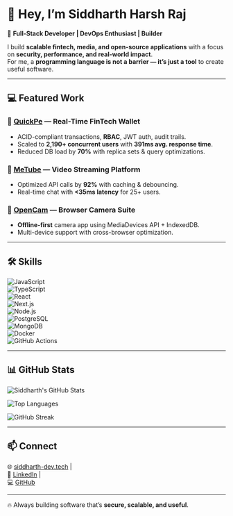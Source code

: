 # 👋 Hey, I’m Siddharth Harsh Raj  

🚀 **Full-Stack Developer | DevOps Enthusiast | Builder**  

I build **scalable fintech, media, and open-source applications** with a focus on **security, performance, and real-world impact**.  
For me, a **programming language is not a barrier — it’s just a tool** to create useful software.  

---

## 💻 Featured Work  

### 🔹 [QuickPe](https://quickpedocs.siddharth-dev.tech) — Real-Time FinTech Wallet  
- ACID-compliant transactions, **RBAC**, JWT auth, audit trails.  
- Scaled to **2,190+ concurrent users** with **391ms avg. response time**.  
- Reduced DB load by **70%** with replica sets & query optimizations.  

### 🔹 [MeTube](https://metube.siddharth-dev.tech) — Video Streaming Platform  
- Optimized API calls by **92%** with caching & debouncing.  
- Real-time chat with **<35ms latency** for 25+ users.  

### 🔹 [OpenCam](https://opencam.siddharth-dev.tech) — Browser Camera Suite  
- **Offline-first** camera app using MediaDevices API + IndexedDB.  
- Multi-device support with cross-browser optimization.  

---

## 🛠️ Skills  

![JavaScript](https://img.shields.io/badge/JavaScript-F7DF1E?logo=javascript&logoColor=000&style=flat)  
![TypeScript](https://img.shields.io/badge/TypeScript-3178C6?logo=typescript&logoColor=fff&style=flat)  
![React](https://img.shields.io/badge/React-61DAFB?logo=react&logoColor=000&style=flat)  
![Next.js](https://img.shields.io/badge/Next.js-000?logo=next.js&logoColor=fff&style=flat)  
![Node.js](https://img.shields.io/badge/Node.js-339933?logo=node.js&logoColor=fff&style=flat)  
![PostgreSQL](https://img.shields.io/badge/PostgreSQL-4169E1?logo=postgresql&logoColor=fff&style=flat)  
![MongoDB](https://img.shields.io/badge/MongoDB-47A248?logo=mongodb&logoColor=fff&style=flat)  
![Docker](https://img.shields.io/badge/Docker-2496ED?logo=docker&logoColor=fff&style=flat)  
![GitHub Actions](https://img.shields.io/badge/GitHub%20Actions-2088FF?logo=github-actions&logoColor=fff&style=flat)  

---

## 📊 GitHub Stats  

![Siddharth's GitHub Stats](https://github-readme-stats.vercel.app/api?username=siddharthharshraj&show_icons=true&theme=radical)  

![Top Languages](https://github-readme-stats.vercel.app/api/top-langs/?username=siddharthharshraj&layout=compact&theme=radical)  

![GitHub Streak](https://streak-stats.demolab.com?user=siddharthharshraj&theme=radical&hide_border=true)  

---

## 📫 Connect  
🌐 [siddharth-dev.tech](https://siddharth-dev.tech) |  
💼 [LinkedIn](https://linkedin.com/in/siddharthharshraj) |  
💻 [GitHub](https://github.com/siddharthharshraj)  

---

🔥 Always building software that’s **secure, scalable, and useful**.  
